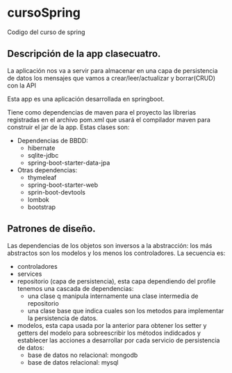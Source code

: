 # cursoSpring
Codigo del curso de spring

## Descripción de la app clasecuatro.

La aplicación nos va a servir para almacenar en una capa de persistencia de datos los mensajes que vamos a crear/leer/actualizar y borrar(CRUD) con la API

Esta app es una aplicación desarrollada en springboot.

Tiene como dependencias de maven para el proyecto las librerias registradas en el archivo pom.xml que usará el compilador maven para construir el jar de la app. 
Estas clases son:
- Dependencias de BBDD:
  - hibernate
  - sqlite-jdbc
  - spring-boot-starter-data-jpa
- Otras dependencias:
  - thymeleaf
  - spring-boot-starter-web
  - sprin-boot-devtools
  - lombok
  - bootstrap

## Patrones de diseño.

Las dependencias de los objetos son inversos a la abstracción: los más abstractos son los modelos y los menos los controladores. La secuencia es:
- controladores
- services
- repositorio (capa de persistencia), esta capa dependiendo del profile tenemos una cascada de dependencias:
  - una clase q manipula internamente una clase intermedia de repositorio
  - una clase base que indica cuales son los metodos para implementar la persistencia de datos.
- modelos, esta capa usada por la anterior para obtener los setter y getters del modelo para sobreescribir los métodos indidcados y establecer las acciones a desarrollar por cada servicio de persistencia de datos:
    - base de datos no relacional: mongodb
    - base de datos relacional: mysql
 
